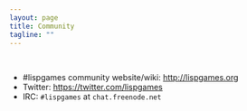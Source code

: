 ```yaml
---
layout: page
title: Community
tagline: ""
---
```


<br>

* #lispgames community website/wiki: <http://lispgames.org>
* Twitter: <https://twitter.com/lispgames>
* IRC: `#lispgames` at `chat.freenode.net`
